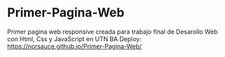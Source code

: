 # Primer-Pagina-Web
Primer pagina web responsive creada para trabajo final de Desarollo Web con Html, Css y JavaScript en UTN BA
Deploy:
https://norsauce.github.io/Primer-Pagina-Web/
